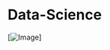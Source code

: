 # Data-Science

[![Image](https://github.com/sunilgowda67/images/blob/main/data-pipeline.gif "Data Pipeline")]
